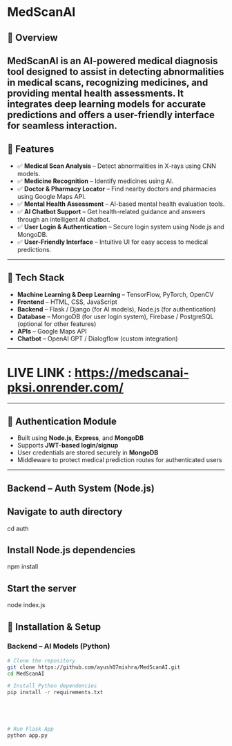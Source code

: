# MedScanAI

## 📌 Overview
MedScanAI is an AI-powered medical diagnosis tool designed to assist in detecting abnormalities in medical scans, recognizing medicines, and providing mental health assessments. It integrates deep learning models for accurate predictions and offers a user-friendly interface for seamless interaction.
---
## 🚀 Features
- ✅ **Medical Scan Analysis** – Detect abnormalities in X-rays using CNN models.
- ✅ **Medicine Recognition** – Identify medicines using AI.
- ✅ **Doctor & Pharmacy Locator** – Find nearby doctors and pharmacies using Google Maps API.
- ✅ **Mental Health Assessment** – AI-based mental health evaluation tools.
- ✅ **AI Chatbot Support** – Get health-related guidance and answers through an intelligent AI chatbot.
- ✅ **User Login & Authentication** – Secure login system using Node.js and MongoDB.
- ✅ **User-Friendly Interface** – Intuitive UI for easy access to medical predictions.
---

## 📂 Tech Stack
- **Machine Learning & Deep Learning** – TensorFlow, PyTorch, OpenCV
- **Frontend** – HTML, CSS, JavaScript
- **Backend** – Flask / Django (for AI models), Node.js (for authentication)
- **Database** – MongoDB (for user login system), Firebase / PostgreSQL (optional for other features)
- **APIs** – Google Maps API
- **Chatbot** – OpenAI GPT / Dialogflow (custom integration)

---

# LIVE LINK : https://medscanai-pksi.onrender.com/


---

## 🔐 Authentication Module
- Built using **Node.js**, **Express**, and **MongoDB**
- Supports **JWT-based login/signup**
- User credentials are stored securely in **MongoDB**
- Middleware to protect medical prediction routes for authenticated users

---

## Backend – Auth System (Node.js)
## Navigate to auth directory
cd auth

## Install Node.js dependencies
npm install

## Start the server
node index.js

## 🔧 Installation & Setup

### Backend – AI Models (Python)
```sh
# Clone the repository
git clone https://github.com/ayush07mishra/MedScanAI.git
cd MedScanAI

# Install Python dependencies
pip install -r requirements.txt





# Run Flask App
python app.py
